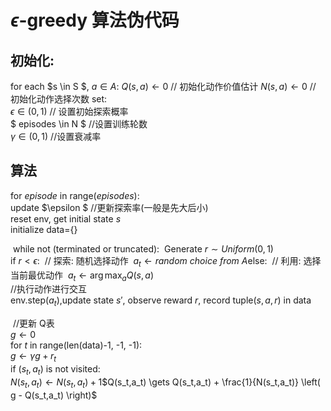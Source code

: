 # $\epsilon$-greedy 算法伪代码

## 初始化:

for each $s \in S $, $a \in A$:
        $Q(s,a) \gets 0$        // 初始化动作价值估计
        $N(s,a) \gets 0$        // 初始化动作选择次数
set:  
$\epsilon \in (0,1)$​      // 设置初始探索概率   
$ episodes \in N $​​     //设置训练轮数     
$\gamma \in (0,1)$    //设置衰减率

## 算法

for $episode$ in range($episodes$):  
	update $\epsilon $   //更新探索率(一般是先大后小)  
	reset env, get initial state $s$    
	initialize data={}

​	while not (terminated or truncated):
​		Generate $r \sim Uniform(0,1)$  
​		if $r < \epsilon$:
​        	// 探索: 随机选择动作
​        		$a_t \gets random\ choice\ from\ A$
​    	    else:
​        	// 利用: 选择当前最优动作
​        		$a_t \gets \arg\max_{a} Q(s,a)$     
​		//执行动作进行交互  
​		env.step($a_t$),update state $s'$, observe reward $r$, record tuple($s,a,r$​) in data 

​	//更新 Q表  
​	$g\gets0$   
​	for $t$ in range(len(data)-1, -1, -1):    
​		$g\gets\gamma g+r_t$  
​		if $(s_t,a_t)$ is not visited:		
​			$N(s_t,a_t) \gets N(s_t,a_t) + 1$
​			$Q(s_t,a_t) \gets Q(s_t,a_t) + \frac{1}{N(s_t,a_t)} \left( g - Q(s_t,a_t) \right)$

